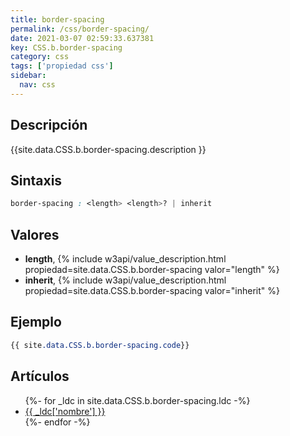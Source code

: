```yaml
---
title: border-spacing
permalink: /css/border-spacing/
date: 2021-03-07 02:59:33.637381
key: CSS.b.border-spacing
category: css
tags: ['propiedad css']
sidebar: 
  nav: css
---
```


## Descripción
{{site.data.CSS.b.border-spacing.description }}

## Sintaxis
~~~css
border-spacing : <length> <length>? | inherit
~~~

## Valores
* **length**,  {% include w3api/value_description.html propiedad=site.data.CSS.b.border-spacing valor="length" %}
* **inherit**,  {% include w3api/value_description.html propiedad=site.data.CSS.b.border-spacing valor="inherit" %}

## Ejemplo
~~~css
{{ site.data.CSS.b.border-spacing.code}}
~~~

## Artículos
<ul>
{%- for _ldc in site.data.CSS.b.border-spacing.ldc -%}
   <li>
       <a href="{{_ldc['url'] }}">{{ _ldc['nombre'] }}</a>
   </li>
{%- endfor -%}
</ul>
